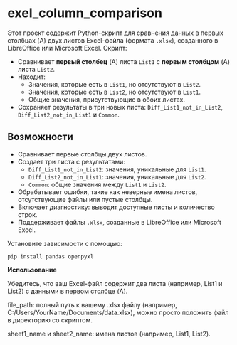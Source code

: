# exel_column_comparison

Этот проект содержит Python-скрипт для сравнения данных в первых столбцах (A) двух листов Excel-файла (формата `.xlsx`), созданного в LibreOffice или Microsoft Excel. Скрипт:
- Сравнивает **первый столбец** (A) листа `List1` с **первым столбцом** (A) листа `List2`.
- Находит:
  - Значения, которые есть в `List1`, но отсутствуют в `List2`.
  - Значения, которые есть в `List2`, но отсутствуют в `List1`.
  - Общие значения, присутствующие в обоих листах.
- Сохраняет результаты в три новых листа: `Diff_List1_not_in_List2`, `Diff_List2_not_in_List1` и `Common`.

## Возможности
- Сравнивает первые столбцы двух листов.
- Создает три листа с результатами:
  - `Diff_List1_not_in_List2`: значения, уникальные для `List1`.
  - `Diff_List2_not_in_List1`: значения, уникальные для `List2`.
  - `Common`: общие значения между `List1` и `List2`.
- Обрабатывает ошибки, такие как неверные имена листов, отсутствующие файлы или пустые столбцы.
- Включает диагностику: выводит доступные листы и количество строк.
- Поддерживает файлы `.xlsx`, созданные в LibreOffice или Microsoft Excel.

Установите зависимости с помощью:
```
pip install pandas openpyxl
```

**Использование**

Убедитесь, что ваш Excel-файл содержит два листа (например, List1 и List2) с данными в первом столбце (A).

file_path: полный путь к вашему .xlsx файлу (например, C:/Users/YourName/Documents/data.xlsx), можно просто положить файл в директорию со скриптом.

sheet1_name и sheet2_name: имена листов (например, List1, List2).

